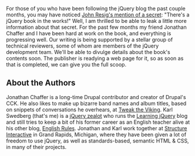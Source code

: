For those of you who have been following the jQuery blog the past couple
months, you may have noticed [John Resig's mention of a
secret](http://blog.jquery.com/2007/01/14/jquery-birthday-11-new-site-new-docs/):
"There's a jQuery book in the works!" Well, I am thrilled to be able to
leak a little more information about that secret. For the past few
months my friend Jonathan Chaffer and I have been hard at work on the
book, and everything is progressing well. Our writing is being supported
by a stellar group of technical reviewers, some of whom are members of
the jQuery development team. We'll be able to divulge details about the
book's contents soon. The publisher is readying a web page for it, so as
soon as that is completed, we can give you the full scoop.

About the Authors
-----------------

Jonathan Chaffer is a long-time Drupal contributor and creator of
Drupal's CCK. He also likes to make up bizarre band names and album
titles, based on snippets of conversations he overhears, at [Tweak the
Viking](http://www.tweaktheviking.com/). Karl Swedberg (that's me) is a
[jQuery
zealot](http://blog.jquery.com/2006/12/18/meet-the-people-behind-jquery/)
who runs the [Learning jQuery](http://www.learningjquery.com/) blog and
still tries to keep a bit of his former career as an English teacher
alive at his other blog, [English Rules](http://www.englishrules.com/).
Jonathan and Karl work together at [Structure
Interactive](http://www.structureinteractive.com/) in Grand Rapids,
Michigan, where they have been given a lot of freedom to use jQuery, as
well as standards-based, semantic HTML & CSS, in many of their projects.
